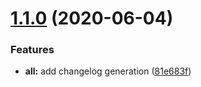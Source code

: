 # [1.1.0](https://github.com/cgaube/test/compare/v1.0.4...v1.1.0) (2020-06-04)

### Features

* **all:** add changelog generation ([81e683f](https://github.com/cgaube/test/commit/81e683f47d615b2a9b8ae9762066e127e5746a5d))
